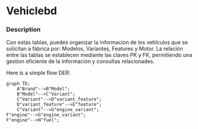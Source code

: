 <h1>Vehiclebd</h1>

<h3>Description</h1>

<p>Con estas tablas, puedes organizar la informacion de los vehîculos que se solicitan a fábrica por: Modelos, Variantes, Features y Motor.
La relación entre las tablas se establecen mediante las claves PK y FK, permitiendo una gestion eficiente de la información y consultas relacionades.</p>

Here is a simple flow DER:

```mermaid
graph TD;
    A"Brand"-->B"Model";
    B"Model"-->C"Variant";
    C"Variant"-->D"variant_feature";
    D"variant_feature"-->E"feature";
    C"Variant"-->G"engine_variant";
F"engine"-->G"engine_variant";
F"engine"-->H"fuel";
```
